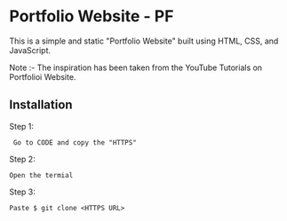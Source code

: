 
# Portfolio Website - PF
This is a simple and static "Portfolio Website" built using HTML, CSS, and JavaScript.

Note :- The inspiration has been taken from the YouTube Tutorials on Portfolioi Website.



## Installation

Step 1:

```
 Go to CODE and copy the "HTTPS"
```
Step 2:
```
Open the termial 
```
Step 3:
```
Paste $ git clone <HTTPS URL>
```    
